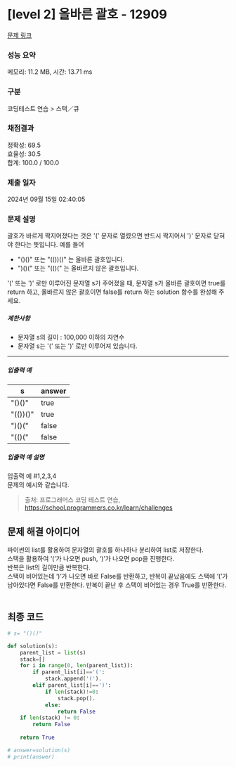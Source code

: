 # [level 2] 올바른 괄호 - 12909 

[문제 링크](https://school.programmers.co.kr/learn/courses/30/lessons/12909?language=python3) 

### 성능 요약

메모리: 11.2 MB, 시간: 13.71 ms

### 구분

코딩테스트 연습 > 스택／큐

### 채점결과

정확성: 69.5<br/>효율성: 30.5<br/>합계: 100.0 / 100.0

### 제출 일자

2024년 09월 15일 02:40:05

### 문제 설명

<p>괄호가 바르게 짝지어졌다는 것은 '(' 문자로 열렸으면 반드시 짝지어서 ')' 문자로 닫혀야 한다는 뜻입니다. 예를 들어</p>

<ul>
<li>"()()" 또는 "(())()" 는 올바른 괄호입니다.</li>
<li>")()(" 또는 "(()(" 는 올바르지 않은 괄호입니다.</li>
</ul>

<p>'(' 또는 ')' 로만 이루어진 문자열 s가 주어졌을 때, 문자열 s가 올바른 괄호이면 true를 return 하고, 올바르지 않은 괄호이면 false를 return 하는 solution 함수를 완성해 주세요.</p>

<h5>제한사항</h5>

<ul>
<li>문자열 s의 길이 : 100,000 이하의 자연수</li>
<li>문자열 s는 '(' 또는 ')' 로만 이루어져 있습니다.</li>
</ul>

<hr>

<h5>입출력 예</h5>
<table class="table">
        <thead><tr>
<th>s</th>
<th>answer</th>
</tr>
</thead>
        <tbody><tr>
<td>"()()"</td>
<td>true</td>
</tr>
<tr>
<td>"(())()"</td>
<td>true</td>
</tr>
<tr>
<td>")()("</td>
<td>false</td>
</tr>
<tr>
<td>"(()("</td>
<td>false</td>
</tr>
</tbody>
      </table>
<h5>입출력 예 설명</h5>

<p>입출력 예 #1,2,3,4<br>
문제의 예시와 같습니다.</p>


> 출처: 프로그래머스 코딩 테스트 연습, https://school.programmers.co.kr/learn/challenges


## 문제 해결 아이디어
파이썬의 list를 활용하여 문자열의 괄호를 하나하나 분리하여 list로 저장한다.   
스택을 활용하여 ‘(’가 나오면 push, ‘)’가 나오면 pop을 진행한다.    
반복은 list의 길이만큼 반복한다.   
스택이 비어있는데 ‘)’가 나오면 바로 False를 반환하고, 반복이 끝났음에도 스택에 ‘(’가 남아있다면 False를 반환한다. 반복이 끝난 후 스택이 비어있는 경우 True를 반환한다.   
</br>

## 최종 코드
```python
# s= "()()"

def solution(s):
    parent_list = list(s)
    stack=[]
    for i in range(0, len(parent_list)):
        if parent_list[i]=='(':
            stack.append('('). 
        elif parent_list[i]==')':
            if len(stack)!=0:
                stack.pop(). 
            else:
                return False
    if len(stack) != 0:
        return False
        
    return True

# answer=solution(s)
# print(answer)

```
